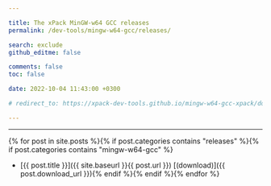 ```yaml
---

title: The xPack MinGW-w64 GCC releases
permalink: /dev-tools/mingw-w64-gcc/releases/

search: exclude
github_editme: false

comments: false
toc: false

date: 2022-10-04 11:43:00 +0300

# redirect_to: https://xpack-dev-tools.github.io/mingw-w64-gcc-xpack/docs/releases/

---
```


___
{% for post in site.posts %}{% if post.categories contains "releases" %}{% if post.categories contains "mingw-w64-gcc" %}
* [{{ post.title }}]({{ site.baseurl }}{{ post.url }}) [(download)]({{ post.download_url }}){% endif %}{% endif %}{% endfor %}
